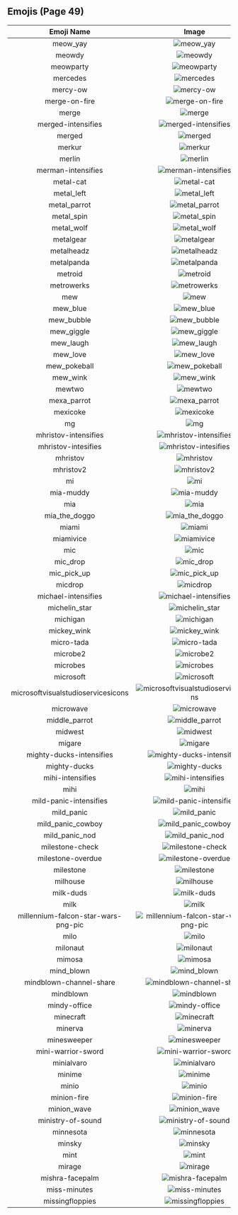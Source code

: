 
  ## Emojis (Page 49)
  |Emoji Name|Image|
  | :-: | :-: |
  |meow_yay| ![meow_yay](/output/meow_yay.gif)|
  |meowdy| ![meowdy](/output/meowdy.png)|
  |meowparty| ![meowparty](/output/meowparty.gif)|
  |mercedes| ![mercedes](/output/mercedes.png)|
  |mercy-ow| ![mercy-ow](/output/mercy-ow.png)|
  |merge-on-fire| ![merge-on-fire](/output/merge-on-fire.gif)|
  |merge| ![merge](/output/merge.png)|
  |merged-intensifies| ![merged-intensifies](/output/merged-intensifies.gif)|
  |merged| ![merged](/output/merged.png)|
  |merkur| ![merkur](/output/merkur.png)|
  |merlin| ![merlin](/output/merlin.gif)|
  |merman-intensifies| ![merman-intensifies](/output/merman-intensifies.gif)|
  |metal-cat| ![metal-cat](/output/metal-cat.png)|
  |metal_left| ![metal_left](/output/metal_left.png)|
  |metal_parrot| ![metal_parrot](/output/metal_parrot.gif)|
  |metal_spin| ![metal_spin](/output/metal_spin.gif)|
  |metal_wolf| ![metal_wolf](/output/metal_wolf.png)|
  |metalgear| ![metalgear](/output/metalgear.png)|
  |metalheadz| ![metalheadz](/output/metalheadz.jpg)|
  |metalpanda| ![metalpanda](/output/metalpanda.jpg)|
  |metroid| ![metroid](/output/metroid.png)|
  |metrowerks| ![metrowerks](/output/metrowerks.png)|
  |mew| ![mew](/output/mew.png)|
  |mew_blue| ![mew_blue](/output/mew_blue.gif)|
  |mew_bubble| ![mew_bubble](/output/mew_bubble.gif)|
  |mew_giggle| ![mew_giggle](/output/mew_giggle.png)|
  |mew_laugh| ![mew_laugh](/output/mew_laugh.gif)|
  |mew_love| ![mew_love](/output/mew_love.png)|
  |mew_pokeball| ![mew_pokeball](/output/mew_pokeball.gif)|
  |mew_wink| ![mew_wink](/output/mew_wink.png)|
  |mewtwo| ![mewtwo](/output/mewtwo.png)|
  |mexa_parrot| ![mexa_parrot](/output/mexa_parrot.gif)|
  |mexicoke| ![mexicoke](/output/mexicoke.png)|
  |mg| ![mg](/output/mg.png)|
  |mhristov-intensifies| ![mhristov-intensifies](/output/mhristov-intensifies.gif)|
  |mhristov-intesifies| ![mhristov-intesifies](/output/mhristov-intesifies.gif)|
  |mhristov| ![mhristov](/output/mhristov.png)|
  |mhristov2| ![mhristov2](/output/mhristov2.png)|
  |mi| ![mi](/output/mi.png)|
  |mia-muddy| ![mia-muddy](/output/mia-muddy.png)|
  |mia| ![mia](/output/mia.jpg)|
  |mia_the_doggo| ![mia_the_doggo](/output/mia_the_doggo.png)|
  |miami| ![miami](/output/miami.png)|
  |miamivice| ![miamivice](/output/miamivice.png)|
  |mic| ![mic](/output/mic.png)|
  |mic_drop| ![mic_drop](/output/mic_drop.gif)|
  |mic_pick_up| ![mic_pick_up](/output/mic_pick_up.gif)|
  |micdrop| ![micdrop](/output/micdrop.jpg)|
  |michael-intensifies| ![michael-intensifies](/output/michael-intensifies.gif)|
  |michelin_star| ![michelin_star](/output/michelin_star.png)|
  |michigan| ![michigan](/output/michigan.png)|
  |mickey_wink| ![mickey_wink](/output/mickey_wink.gif)|
  |micro-tada| ![micro-tada](/output/micro-tada.png)|
  |microbe2| ![microbe2](/output/microbe2.png)|
  |microbes| ![microbes](/output/microbes.png)|
  |microsoft| ![microsoft](/output/microsoft.png)|
  |microsoftvisualstudioservicesicons| ![microsoftvisualstudioservicesicons](/output/microsoftvisualstudioservicesicons.png)|
  |microwave| ![microwave](/output/microwave.jpg)|
  |middle_parrot| ![middle_parrot](/output/middle_parrot.gif)|
  |midwest| ![midwest](/output/midwest.png)|
  |migare| ![migare](/output/migare.gif)|
  |mighty-ducks-intensifies| ![mighty-ducks-intensifies](/output/mighty-ducks-intensifies.gif)|
  |mighty-ducks| ![mighty-ducks](/output/mighty-ducks.png)|
  |mihi-intensifies| ![mihi-intensifies](/output/mihi-intensifies.gif)|
  |mihi| ![mihi](/output/mihi.png)|
  |mild-panic-intensifies| ![mild-panic-intensifies](/output/mild-panic-intensifies.gif)|
  |mild_panic| ![mild_panic](/output/mild_panic.png)|
  |mild_panic_cowboy| ![mild_panic_cowboy](/output/mild_panic_cowboy.png)|
  |mild_panic_nod| ![mild_panic_nod](/output/mild_panic_nod.gif)|
  |milestone-check| ![milestone-check](/output/milestone-check.png)|
  |milestone-overdue| ![milestone-overdue](/output/milestone-overdue.png)|
  |milestone| ![milestone](/output/milestone.png)|
  |milhouse| ![milhouse](/output/milhouse.png)|
  |milk-duds| ![milk-duds](/output/milk-duds.png)|
  |milk| ![milk](/output/milk.png)|
  |millennium-falcon-star-wars-png-pic| ![millennium-falcon-star-wars-png-pic](/output/millennium-falcon-star-wars-png-pic.png)|
  |milo| ![milo](/output/milo.png)|
  |milonaut| ![milonaut](/output/milonaut.png)|
  |mimosa| ![mimosa](/output/mimosa.png)|
  |mind_blown| ![mind_blown](/output/mind_blown.gif)|
  |mindblown-channel-share| ![mindblown-channel-share](/output/mindblown-channel-share.gif)|
  |mindblown| ![mindblown](/output/mindblown.gif)|
  |mindy-office| ![mindy-office](/output/mindy-office.png)|
  |minecraft| ![minecraft](/output/minecraft.png)|
  |minerva| ![minerva](/output/minerva.jpg)|
  |minesweeper| ![minesweeper](/output/minesweeper.png)|
  |mini-warrior-sword| ![mini-warrior-sword](/output/mini-warrior-sword.gif)|
  |minialvaro| ![minialvaro](/output/minialvaro.png)|
  |minime| ![minime](/output/minime.png)|
  |minio| ![minio](/output/minio.png)|
  |minion-fire| ![minion-fire](/output/minion-fire.jpg)|
  |minion_wave| ![minion_wave](/output/minion_wave.png)|
  |ministry-of-sound| ![ministry-of-sound](/output/ministry-of-sound.png)|
  |minnesota| ![minnesota](/output/minnesota.png)|
  |minsky| ![minsky](/output/minsky.png)|
  |mint| ![mint](/output/mint.png)|
  |mirage| ![mirage](/output/mirage.gif)|
  |mishra-facepalm| ![mishra-facepalm](/output/mishra-facepalm.png)|
  |miss-minutes| ![miss-minutes](/output/miss-minutes.png)|
  |missingfloppies| ![missingfloppies](/output/missingfloppies.png)|
  